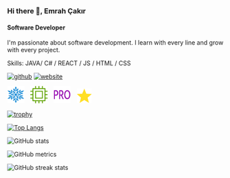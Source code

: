 ### Hi there 👋, Emrah Çakır
#### Software Developer
I'm passionate about software development. I learn with every line and grow with every project.

Skills: JAVA/ C# / REACT / JS / HTML / CSS

[<img src='https://cdn.jsdelivr.net/npm/simple-icons@3.0.1/icons/github.svg' alt='github' height='40'>](https://github.com/emrahc4)    [<img src='https://cdn.jsdelivr.net/npm/simple-icons@3.0.1/icons/icloud.svg' alt='website' height='40'>](https://emrah-cakir.netlify.app/)  

<a href='https://archiveprogram.github.com/'><img src='https://raw.githubusercontent.com/acervenky/animated-github-badges/master/assets/acbadge.gif' width='40' height='40'></a> <a href='https://docs.github.com/en/developers'><img src='https://raw.githubusercontent.com/acervenky/animated-github-badges/master/assets/devbadge.gif' width='40' height='40'></a> <a href='https://github.com/pricing'><img src='https://raw.githubusercontent.com/acervenky/animated-github-badges/master/assets/pro.gif' width='40' height='40'></a> <a href='https://stars.github.com/'><img src='https://raw.githubusercontent.com/acervenky/animated-github-badges/master/assets/starbadge.gif' width='35' height='35'></a> 

[![trophy](https://github-profile-trophy.vercel.app/?username=emrahc4)](https://github.com/ryo-ma/github-profile-trophy)

[![Top Langs](https://github-readme-stats.vercel.app/api/top-langs/?username=emrahc4)](https://github.com/anuraghazra/github-readme-stats)

![GitHub stats](https://github-readme-stats.vercel.app/api?username=emrahc4&show_icons=true&count_private=true)  

![GitHub metrics](https://metrics.lecoq.io/emrahc4)  

![GitHub streak stats](https://streak-stats.demolab.com/?user=emrahc4)  

